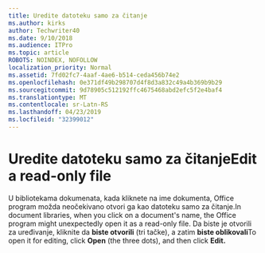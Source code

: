 ```yaml
---
title: Uredite datoteku samo za čitanje
ms.author: kirks
author: Techwriter40
ms.date: 9/10/2018
ms.audience: ITPro
ms.topic: article
ROBOTS: NOINDEX, NOFOLLOW
localization_priority: Normal
ms.assetid: 7fd02fc7-4aaf-4ae6-b514-ceda456b74e2
ms.openlocfilehash: 0e371df49b298707d4f8d3a832c49a4b369b9b29
ms.sourcegitcommit: 9d78905c512192ffc4675468abd2efc5f2e4baf4
ms.translationtype: MT
ms.contentlocale: sr-Latn-RS
ms.lasthandoff: 04/23/2019
ms.locfileid: "32399012"
---
```

# <a name="edit-a-read-only-file"></a><span data-ttu-id="d3825-102">Uredite datoteku samo za čitanje</span><span class="sxs-lookup"><span data-stu-id="d3825-102">Edit a read-only file</span></span>

<span data-ttu-id="d3825-103">U bibliotekama dokumenata, kada kliknete na ime dokumenta, Office program možda neočekivano otvori ga kao datoteku samo za čitanje.</span><span class="sxs-lookup"><span data-stu-id="d3825-103">In document libraries, when you click on a document's name, the Office program might unexpectedly open it as a read-only file.</span></span> <span data-ttu-id="d3825-104">Da biste je otvorili za uređivanje, kliknite da **biste otvorili** (tri tačke), a zatim **biste oblikovali**</span><span class="sxs-lookup"><span data-stu-id="d3825-104">To open it for editing, click **Open** (the three dots), and then click **Edit.**</span></span>
  


